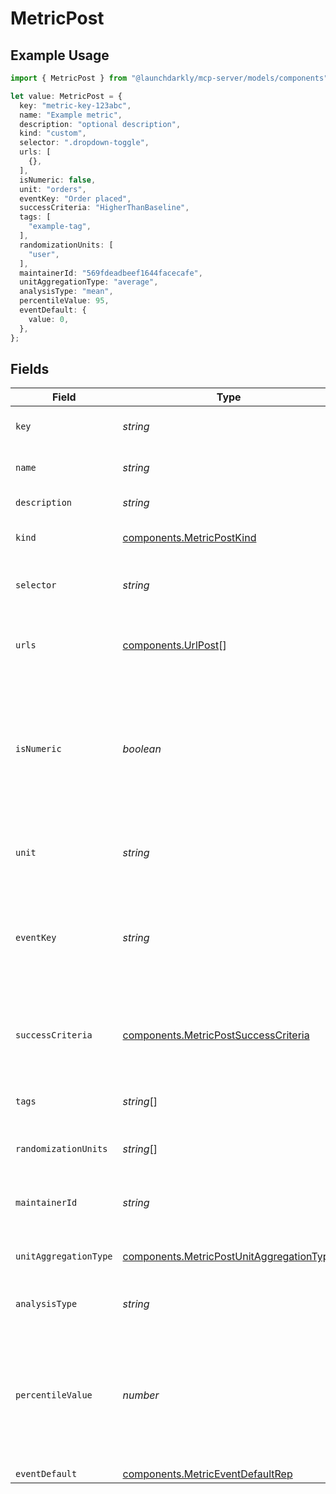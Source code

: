 # MetricPost

## Example Usage

```typescript
import { MetricPost } from "@launchdarkly/mcp-server/models/components";

let value: MetricPost = {
  key: "metric-key-123abc",
  name: "Example metric",
  description: "optional description",
  kind: "custom",
  selector: ".dropdown-toggle",
  urls: [
    {},
  ],
  isNumeric: false,
  unit: "orders",
  eventKey: "Order placed",
  successCriteria: "HigherThanBaseline",
  tags: [
    "example-tag",
  ],
  randomizationUnits: [
    "user",
  ],
  maintainerId: "569fdeadbeef1644facecafe",
  unitAggregationType: "average",
  analysisType: "mean",
  percentileValue: 95,
  eventDefault: {
    value: 0,
  },
};
```

## Fields

| Field                                                                                                                                                                                              | Type                                                                                                                                                                                               | Required                                                                                                                                                                                           | Description                                                                                                                                                                                        | Example                                                                                                                                                                                            |
| -------------------------------------------------------------------------------------------------------------------------------------------------------------------------------------------------- | -------------------------------------------------------------------------------------------------------------------------------------------------------------------------------------------------- | -------------------------------------------------------------------------------------------------------------------------------------------------------------------------------------------------- | -------------------------------------------------------------------------------------------------------------------------------------------------------------------------------------------------- | -------------------------------------------------------------------------------------------------------------------------------------------------------------------------------------------------- |
| `key`                                                                                                                                                                                              | *string*                                                                                                                                                                                           | :heavy_check_mark:                                                                                                                                                                                 | A unique key to reference the metric                                                                                                                                                               | metric-key-123abc                                                                                                                                                                                  |
| `name`                                                                                                                                                                                             | *string*                                                                                                                                                                                           | :heavy_minus_sign:                                                                                                                                                                                 | A human-friendly name for the metric                                                                                                                                                               | Example metric                                                                                                                                                                                     |
| `description`                                                                                                                                                                                      | *string*                                                                                                                                                                                           | :heavy_minus_sign:                                                                                                                                                                                 | Description of the metric                                                                                                                                                                          | optional description                                                                                                                                                                               |
| `kind`                                                                                                                                                                                             | [components.MetricPostKind](../../models/components/metricpostkind.md)                                                                                                                             | :heavy_check_mark:                                                                                                                                                                                 | The kind of event your metric will track                                                                                                                                                           | custom                                                                                                                                                                                             |
| `selector`                                                                                                                                                                                         | *string*                                                                                                                                                                                           | :heavy_minus_sign:                                                                                                                                                                                 | One or more CSS selectors. Required for click metrics only.                                                                                                                                        | .dropdown-toggle                                                                                                                                                                                   |
| `urls`                                                                                                                                                                                             | [components.UrlPost](../../models/components/urlpost.md)[]                                                                                                                                         | :heavy_minus_sign:                                                                                                                                                                                 | One or more target URLs. Required for click and pageview metrics only.                                                                                                                             | invalid example                                                                                                                                                                                    |
| `isNumeric`                                                                                                                                                                                        | *boolean*                                                                                                                                                                                          | :heavy_minus_sign:                                                                                                                                                                                 | Whether to track numeric changes in value against a baseline (<code>true</code>) or to track a conversion when an end user takes an action (<code>false</code>). Required for custom metrics only. | false                                                                                                                                                                                              |
| `unit`                                                                                                                                                                                             | *string*                                                                                                                                                                                           | :heavy_minus_sign:                                                                                                                                                                                 | The unit of measure. Applicable for numeric custom metrics only.                                                                                                                                   | orders                                                                                                                                                                                             |
| `eventKey`                                                                                                                                                                                         | *string*                                                                                                                                                                                           | :heavy_minus_sign:                                                                                                                                                                                 | The event key to use in your code. Required for custom conversion/binary and custom numeric metrics only.                                                                                          | Order placed                                                                                                                                                                                       |
| `successCriteria`                                                                                                                                                                                  | [components.MetricPostSuccessCriteria](../../models/components/metricpostsuccesscriteria.md)                                                                                                       | :heavy_minus_sign:                                                                                                                                                                                 | Success criteria. Required for custom numeric metrics, optional for custom conversion metrics.                                                                                                     | HigherThanBaseline                                                                                                                                                                                 |
| `tags`                                                                                                                                                                                             | *string*[]                                                                                                                                                                                         | :heavy_minus_sign:                                                                                                                                                                                 | Tags for the metric                                                                                                                                                                                | [<br/>"example-tag"<br/>]                                                                                                                                                                          |
| `randomizationUnits`                                                                                                                                                                               | *string*[]                                                                                                                                                                                         | :heavy_minus_sign:                                                                                                                                                                                 | An array of randomization units allowed for this metric                                                                                                                                            | [<br/>"user"<br/>]                                                                                                                                                                                 |
| `maintainerId`                                                                                                                                                                                     | *string*                                                                                                                                                                                           | :heavy_minus_sign:                                                                                                                                                                                 | The ID of the member who maintains this metric                                                                                                                                                     | 569fdeadbeef1644facecafe                                                                                                                                                                           |
| `unitAggregationType`                                                                                                                                                                              | [components.MetricPostUnitAggregationType](../../models/components/metricpostunitaggregationtype.md)                                                                                               | :heavy_minus_sign:                                                                                                                                                                                 | The method by which multiple unit event values are aggregated                                                                                                                                      | average                                                                                                                                                                                            |
| `analysisType`                                                                                                                                                                                     | *string*                                                                                                                                                                                           | :heavy_minus_sign:                                                                                                                                                                                 | The method for analyzing metric events                                                                                                                                                             | mean                                                                                                                                                                                               |
| `percentileValue`                                                                                                                                                                                  | *number*                                                                                                                                                                                           | :heavy_minus_sign:                                                                                                                                                                                 | The percentile for the analysis method. An integer denoting the target percentile between 0 and 100. Required when <code>analysisType</code> is <code>percentile</code>.                           | 95                                                                                                                                                                                                 |
| `eventDefault`                                                                                                                                                                                     | [components.MetricEventDefaultRep](../../models/components/metriceventdefaultrep.md)                                                                                                               | :heavy_minus_sign:                                                                                                                                                                                 | N/A                                                                                                                                                                                                |                                                                                                                                                                                                    |